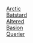 [Arctic](https://app.hackthebox.com/machines/9)
<br/>
[Batstard](https://app.hackthebox.com/machines/7)
<br/>
[Altered](https://app.hackthebox.com/machines/460)
<br/>
[Basion](https://app.hackthebox.com/machines/186)
<br/>
[Querier](https://app.hackthebox.com/machines/175)
